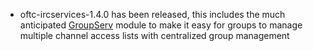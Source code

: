   * oftc-ircservices-1.4.0 has been released, this includes the much
anticipated [GroupServ](GroupServ) module to make it easy for groups to manage
multiple channel access lists with centralized group management
